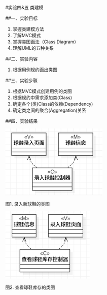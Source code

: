 #实验四&五 类建模

##一、实验目标

1. 掌握类建模方法
2. 了解MVC模式
3. 掌握类图画法（Class Diagram）
4. 理解UML的五种关系

##二、实验内容

1. 根据用例规约画出类图

##三、实验步骤

1. 根据MVC模式创建用例的类图
2. 根据规约中需求添加类(Class)
3. 确定各个(类)Class的依赖(Dependency)
4. 确定类之间的聚合(Aggregation)关系

##四、实验结果

![类图](./lab4&5_model1.jpg)

图1. 录入新球鞋的类图

![类图](./lab4&5_model2.jpg)

图2. 查看球鞋库存的类图 
